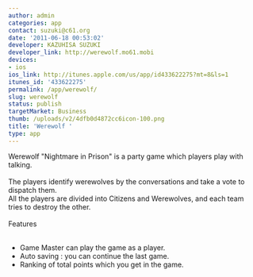 ```yaml
---
author: admin
categories: app
contact: suzuki@c61.org
date: '2011-06-18 00:53:02'
developer: KAZUHISA SUZUKI
developer_link: http://werewolf.mo61.mobi
devices: 
- ios
ios_link: http://itunes.apple.com/us/app/id433622275?mt=8&ls=1
itunes_id: '433622275'
permalink: /app/werewolf/
slug: werewolf
status: publish
targetMarket: Business
thumb: /uploads/v2/4dfb0d4872cc6icon-100.png
title: 'Werewolf '
type: app
---
```


Werewolf "Nightmare in Prison" is a party game which players play with talking. <br />
<br />
The players identify werewolves by the conversations and take a vote to dispatch them. <br />
All the players are divided into Citizens and Werewolves, and each team tries to destroy the other. <br />
<br />
Features <br />
<br />
- Game Master can play the game as a player. <br />
- Auto saving : you can continue the last game. <br />
- Ranking of total points which you get in the game.<br />
